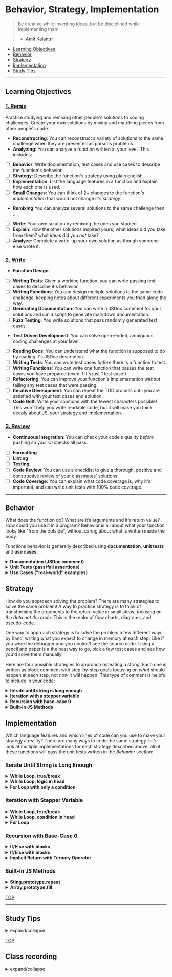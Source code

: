 # Behavior, Strategy, Implementation

> Be creative while inventing ideas, but be disciplined while implementing them.
>
> - [Amit Kalantri](https://amitkalantri.com/tag/quotes-about-creativity/)

- [Learning Objectives](#learning-objectives)
- [Behavior](#behavior)
- [Strategy](#strategy)
- [Implementation](#implementation)
- [Study Tips](#study-tips)

---

## Learning Objectives

### [1. Remix](./1-remix/)

Practice studying and remixing other people's solutions to coding challenges. Create your own solutions by mixing and matching pieces from other people's code.

- **Reconstructing**: You can reconstruct a variety of solutions to the same challenge when they are presented as parsons problems.
- **Analyzing**: You can analyze a function written at your level. This includes:
- [ ] **Behavior**: Write documentation, test cases and use cases to describe the function's behavior.
- [ ] **Strategy**: Describe the function's strategy using plain english.
- [ ] **Implementation**: List the language features in a function and explain how each one is used.
- [ ] **Small Changes**: You can think of 2+ changes to the function's _implementation_ that would not change it's _strategy_.
- **Remixing** You can analyze several solutions to the same challenge then ...
- [ ] **Write**: Your own solution by remixing the ones you studied.
- [ ] **Explain**: How the other solutions inspired yours; what ideas did you take from them? what ideas did you _not_ take?
- [ ] **Analyze**: Complete a write-up your own solution as though someone else wrote it.

### [2. Write](./2-write/)

- **Function Design**:
- [ ] **Writing Tests**: Given a working function, you can write passing test cases to describe it's behavior.
- [ ] **Writing Functions**: You can design multiple solutions to the same code challenge, keeping notes about different experiments you tried along the way.
- [ ] **Generating Documentation**: You can write a JSDoc comment for your solutions and run a script to generate markdown documentation.
- [ ] **Fuzz Testing**: You write solutions that pass randomly generated test cases.
- **Test Driven Development**: You can solve open-ended, ambiguous coding challenges at your level:
- [ ] **Reading Docs**: You can understand what the function is supposed to do by reading it's JSDoc description.
- [ ] **Writing Tests**: You can write test cases _before_ there is a function to test.
- [ ] **Writing Functions**: You can write one function that passes the test cases you have prepared (even if it's just 1 test case!).
- [ ] **Refactoring**: You can improve your function's implementation _without_ failing any test cases that were passing.
- [ ] **Iterative Development**: You can repeat the TDD process until you are satisfied with your test cases and solution.
- [ ] **Code Golf**: Write your solutions with the fewest characters possible! This won't help you write readable code, but it will make you think deeply about JS, your strategy and implementation.

### [3. Review](./3-review/)

- **Continuous Integration**: You can check your code's quality _before_ pushing so your CI checks all pass.
- [ ] **Formatting**
- [ ] **Linting**
- [ ] **Testing**
- [ ] **Code Review**: You can use a checklist to give a thorough, positive and constructive review of your classmates' solutions.
- [ ] **Code Coverage**: You can explain what code coverage is, why it's important, and can write unit tests with 100% code coverage.

---

## Behavior

What does the function do? What are it’s arguments and it’s return value? How could you use it in a program? Behavior is all about what your function looks like "from the outside", without caring about what is written inside the body.

Functions behavior is generally described using **documentation**, **unit tests** and **use cases**:

<details>
<summary><strong>Documentation (JSDoc comment)</strong></summary>

```js
/**
 * Repeats a string a specific number of times.
 *
 * @param {string} [text=''] - the string to repeat. defaults to empty string
 * @param {number} [repetitions=1] - how many times to repeat. defaults to 1
 *  Repetitions cannot be negative, and must be an integer.
 *
 * @return {string} The text repeated as many times as repetitions.
 */
```

</details>

<details>
<summary><strong>Unit Tests (pass/fail assertions)</strong></summary>

```js
import { repeatString } from "./repeat-string.js";

describe("repeats a string any number of times:", () => {
  describe("an empty string", () => {
    it('should repeat "" 0 times', () => {
      expect(repeatString("", 0)).toEqual("");
    });
    it('should repeat "" 10 times', () => {
      expect(repeatString("", 10)).toEqual("");
    });
    it('should repeat "" 100 times', () => {
      expect(repeatString("", 100)).toEqual("");
    });
  });
  describe("zero repetitions", () => {
    it('a non-empty string repeated 0 times -> ""', () => {
      expect(repeatString("asdf", 0)).toEqual("");
    });
    it('a longer string repeated 0 times -> ""', () => {
      expect(repeatString("tommywalk", 0)).toEqual("");
    });
  });
  describe("standard use cases", () => {
    it("should repeat a phrase 3 times", () => {
      expect(repeatString("go to school", 3)).toEqual(
        "go to schoolgo to schoolgo to school"
      );
    });
    it("should repeat phrases with punctuation", () => {
      expect(repeatString('"Go!", said Dr. Seuss?', 2)).toEqual(
        '"Go!", said Dr. Seuss?"Go!", said Dr. Seuss?'
      );
    });
    it("should repeat strings with special characters", () => {
      expect(repeatString("\\ \n \t s", 2)).toEqual("\\ \n \t s\\ \n \t s");
    });
  });
  describe("default values", () => {
    it("should repeat 1 time by default (second parameter)", () => {
      expect(repeatString("asdf")).toEqual("asdf");
    });
    it('should repeat "" by default (first parameter)', () => {
      expect(repeatString()).toEqual("");
    });
  });
});
```

</details>

<details>
<summary><strong>Use Cases ("real-world" examples)</strong></summary>

```js
import { repeatString } from "./repeat-string.js";

const userString = document.getElementById("user-text").value;
const userRepetitions = Number(document.getElementById("user-number").value);

const repeatedInput = repeatString(userString, userRepetitions);

document.getElementById("display-repeated").innerText = repeatedInput;
```

</details>

## Strategy

How do you approach solving the problem? There are many strategies to solve the same problem! A way to practice strategy is to think of transforming the arguments to the return value in small steps, _focusing on the data not the code_. This is the realm of flow charts, diagrams, and pseudo-code.

One way to approach strategy is to solve the problem a few different ways by hand, writing what you expect to change in memory at each step. Like if you were the debugger and you couldn't see the source code. Using a pencil and paper is a the best way to go, pick a few test cases and see how you'd solve them manually.

Here are four possible strategies to approach repeating a string. Each one is written as block comment with step-by-step goals focusing on _what_ should happen at each step, not _how_ it will happen. This type of comment is helpful to include in your code:

<details>
<summary><strong>Iterate until string is long enough</strong></summary>

```js
/* iterating until the new string's length is correct

  repeatString(text, repetitions) =>
    1. calculate the final length for the new string
    2. create a new string to fill with many text's
    3. iterate as long as the new string is too short
      a. check if the new string is long enough
        stop if it is, keep going if it is not
      b. append text to the new string
      c. repeat
    return: the new repeated string

*/
```

</details>

<details>
<summary><strong>Iteration with a stepper variable</strong></summary>

```js
/* iterating over the number of repetitions

  repeatString(text, repetitions) =>
    1. create a new string to fill with many text's
    2. create a stepper variable, starting at 0
    3. iterate from 0 to repetitions
      a. check if stepper is still less than repetitions
        keep going if it is, otherwise stop iterating
      b. append text to the new string
      c. increment the stepper
      d. repeat
    return: the new repeated string

*/
```

</details>

<details>
<summary><strong>Recursion with base-case 0</strong></summary>

```js
/* recursion with base-case 0

  i'm using 0 as the base-case because that is the fewest possible repetitions
  zero repetitions is an empty string, so if repetitions is 0 it will return ''

  otherwise i'll need to combine the text with a string that has one fewer reptitions

  repeatString(text, repetitions) =>
    base-case: repetitions is 0
      return: an empty string
    recursive case: repetitions is greater than 0
      nextRepetitions = subtract one from repetitions
      recursedValue = recursively call repeatString with text and nextRepetitions
      return: text + recursedValue

*/
```

</details>

<details>
<summary><strong>Built-In JS Methods</strong></summary>

```js
/* use built-in .js methods

  repeatString(text, repetitions) =>
    1. make sure the data is the correct type and format for the method you're using
    2. use the method
    return: the result

*/
```

</details>

## Implementation

Which language features and which lines of code can you use to make your strategy a reality? There are many ways to code the same strategy. let's look at multiple implementations for each strategy described above, all of these functions will pass the unit tests written in the _Behavior_ section:

### Iterate Until String is Long Enough

</details>

<details>
<summary><strong>While Loop, true/break</strong></summary>

```js
/* unconventional and pretty old-school
  there is a lot of reinventing the wheel
  while loops are designed to check conditions, not iterate a fixed number of times
  this is not the simplest solution to read or maintain
*/
const repeatString = (text = "", repetitions = 1) => {
  const finalLength = text.length * repetitions;
  let repeatedText = "";
  while (true) {
    if (repeatedText.length === finalLength) {
      break;
    }
    repeatedText = repeatedText + text;
  }
  return repeatedText;
};
```

</details>

<details>
<summary><strong>While Loop, logic in head</strong></summary>

```js
/* the cleanest implementation for this strategy
  it uses the language feature designed for this type of strategy
*/
const repeatString = (text = "", repetitions = 1) => {
  const finalLength = text.length * repetitions;
  let repeatedText = "";
  while (repeatedText.length < finalLength) {
    repeatedText += text;
  }
  return repeatedText;
};
```

</details>

<details>
<summary><strong>For Loop with only a condition</strong></summary>

```js
/* not the best implementation, it's confusing to read
  this strategy does not use stepping, and for loops are designed for stepping
  implementing this strategy with a for loop is putting a square peg in a round hole

  when someone sees a for loop they expect it to be used like a for loop
  this implementation uses a for loop like a while loop
  the computer doesn't care, but the intention is confusing for other devs
*/
const repeatString = (text = "", repetitions = 1) => {
  const finalLength = text.length * repetitions;
  let repeatedText = "";
  for (; repeatedText.length < finalLength; ) {
    repeatedText += text;
  }
  return repeatedText;
};
```

</details>

### Iteration with Stepper Variable

<details>
<summary><strong>While Loop, true/break</strong></summary>

```js
/* unconventional and pretty old-school
  there is a lot of reinventing the wheel
  while loops are designed to check conditions, not iterate a fixed number of times
  this is not the simplest solution to read or maintain
*/
const repeatString = (text = "", repetitions = 1) => {
  let repeatedText = "";
  let count = 0;
  while (true) {
    if (count === repetitions) {
      break;
    }
    repeatedText += text;
    count++;
  }
  return repeatedText;
};
```

</details>

<details>
<summary><strong>While Loop, condition in head</strong></summary>

```js
/* a better way to use the while loop since the condition is known
  easier to read and more conventional than the previous implementation
  maybe you find this easier to read than a for loop
*/
const repeatString = (text = "", repetitions = 1) => {
  let repeatedText = "";
  let count = 0;
  while (count < repetitions) {
    repeatedText = repeatedText + text;
    count++;
  }
  return repeatedText;
};
```

</details>

<details>
<summary><strong>For Loop</strong></summary>

```js
/* the cleanest implementation for this strategy
  it uses the language feature designed for stepping
*/
const repeatString = (text = "", repetitions = 1) => {
  let repeatedText = "";
  for (let count = 0; count < repetitions; count++) {
    repeatedText += text;
  }
  return repeatedText;
};
```

</details>

### Recursion with Base-Case 0

<details>
<summary><strong>If/Else with blocks</strong></summary>

```js
// good old fashioned conditional blocks
//  it takes more space but can be more clear to read
const repeatString = (text = "", repetitions = 1) => {
  if (repetitions === 0) {
    return "";
  } else {
    return text + repeatString(text, repetitions - 1);
  }
};
```

</details>

<details>
<summary><strong>If/Else with blocks</strong></summary>

```js
// conditional statements without the blocks
//  shorter, but still with helpful keywords
const repeatString = (text = "", repetitions = 1) => {
  if (repetitions === 0) return "";
  else return text + repeatString(text, repetitions - 1);
};
```

</details>

<details>
<summary><strong>Implicit Return with Ternary Operator</strong></summary>

```js
// in all it's ES6 two-line glory
//  the shortest implementation, do you think it's easiest to read?
const repeatString = (text = "", repetitions = 1) =>
  repetitions === 0 ? "" : text + repeatString(text, nextRepetitions - 1);
```

</details>

### Built-In JS Methods

</details>

<details>
<summary><strong>Sting.prototype.repeat</strong></summary>

```js
// short and sweet, no room for mistakes
const repeatString = (text = "", repetitions = 1) => text.repeat(repetitions);
```

</details>

<details>
<summary><strong>Array.prototype.fill</strong></summary>

```js
// less clear and more complex, but still pretty clear to read
const repeatString = (text = "", repetitions = 1) => {
  const oneEntryPerRepetition = Array(repetitions).fill(text);
  const repeatedString = oneEntryPerRepetition.join("");
  return repeatedString;
};
```

</details>

[TOP](#behavior-strategy-implementation)

---

## Study Tips

<details>
<summary>expand/collapse</summary>
<br>

- Don't rush, understand! Programming is hard.
  - The examples and exercises will still be there to study later.
  - It's better to fail tests slowly and learn from your mistakes than to pass
    tests quickly and not understand why.
- Don't skip the examples! Understanding and experimenting with working code is
  a very effective way to learn programming.
- Write lots of comments in the examples and exercises. The code in this
  repository is yours to study, modify and re-use in projects.
- Practice
  [Pair Programming](https://home.hackyourfuture.be/students/study-tips/pair-programming):
  two people, one computer.
- Take a look through the
  [Learning From Code](https://home.hackyourfuture.be/students/study-tips/learning-from-code)
  guide for more study tips

### Hashtags

There's so many examples and exercises in this repository, it's easy to forget
of what you still need to finish or what you want to review again. Luckily
VSCode is really good at searching through folders of code.

You can write hashtags in your comments while you're studying, then search for
those hashtags later so you don't miss anything. Here's some ideas:

- `// #todo, still a few blanks left` - search for `#todo` in Study Lenses or
  VScode to find all the exercises you still need to study
- `// #review, coercion is confusing this again next week` - search for
  `#review` to find the files you need to study again
- ... anything goes! Find the hashtags that work for you

### Study Board

Creating a project board on your GitHub account for tracking your study at HYF
can help you keep track of everything you're learning. You can create the board
at this link: `https://github.com/your_user_name?tab=projects`.

These 4 columns may be helpful:

- **todo**: material you have not studied yet
- **studying**: material you are currently studying
- **to review**: material you want to review again in the future
- **learned**: material you know well enough that you could help your classmates
  learn it

</details>

[TOP](#behavior-strategy-implementation)

## Class recording

<details>
<summary>expand/collapse</summary>
<br>

### Week1

### Week2

</details>
